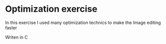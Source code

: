 # Optimization exercise

In this exercise I used
many optimization technics
to make the Image editing faster

Writen in C
